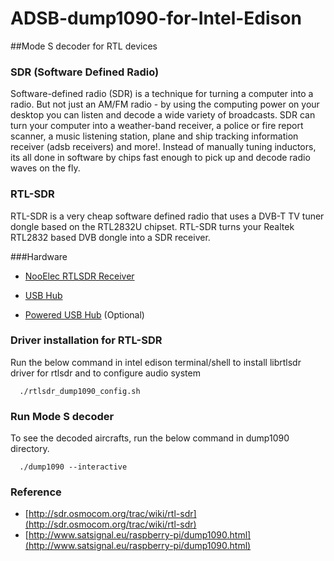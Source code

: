 # ADSB-dump1090-for-Intel-Edison
##Mode S decoder for RTL devices

### SDR (Software Defined Radio)


  Software-defined radio (SDR) is a technique for turning a computer into a radio. But not just
  an AM/FM radio - by using the computing power on your desktop you can listen and decode a wide 
  variety of broadcasts. SDR can turn your computer into a weather-band receiver, a police or fire
  report scanner, a music listening station, plane and ship tracking information receiver (adsb 
  receivers) and more!. Instead of manually tuning inductors, its all done in software by chips 
  fast enough to pick up and decode radio waves on the fly.


### RTL-SDR


  RTL-SDR is a very cheap software defined radio that uses a DVB-T TV tuner dongle based on the 
  RTL2832U chipset. RTL-SDR turns your Realtek RTL2832 based DVB dongle into a SDR receiver.
 
      
###Hardware
     
      
  * [NooElec RTLSDR Receiver](https://www.nooelec.com/store/sdr/sdr-receivers/nesdr-mini-rtl2832-r820t.html)
  

  * [USB Hub](http://www.amazon.in/Belkin-F5U407-4-Port-Ultra-Black/dp/B005UUY25E?tag=googinhydr18418-21&tag=googinkenshoo-21&ascsubtag=8dc2c2fb-30f4-4e8a-9b5c-9e087d2b8be3)

  * [Powered USB Hub](http://www.ebay.in/itm/Transcend-TS-HUB3K-HUB3-4-Port-3-0-USB-HUB-/281844012605?hash=item419f36563d:g:LKoAAOSw7PBToA8D) (Optional)
 
      
### Driver installation for RTL-SDR
  
      
  Run the below command in intel edison terminal/shell to install librtlsdr driver for rtlsdr and to
  configure audio system
          
      ./rtlsdr_dump1090_config.sh
      
### Run Mode S decoder


  To see the decoded aircrafts, run the below command in dump1090 directory.
  
      ./dump1090 --interactive
      
### Reference

* [http://sdr.osmocom.org/trac/wiki/rtl-sdr](http://sdr.osmocom.org/trac/wiki/rtl-sdr)
* [http://www.satsignal.eu/raspberry-pi/dump1090.html](http://www.satsignal.eu/raspberry-pi/dump1090.html)

          
          
      


